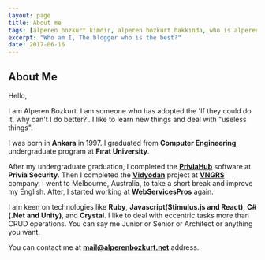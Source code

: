 ```yaml
---
layout: page
title: About me
tags: [alperen bozkurt kimdir, alperen bozkurt hakkında, who is alperen bozkurt, about alperen bozkurt]
excerpt: "Who am I, The blogger who is the best?"
date: 2017-06-16
---
```

About Me
---

Hello,

I am Alperen Bozkurt. I am someone who has adopted the 'If they could do it, why can't I do better?'. I like to learn new things and deal with "useless things". 

I was born in **Ankara** in 1997. I graduated from **Computer Engineering** undergraduate program at **Fırat University**.

After my undergraduate graduation, I completed the **[PriviaHub](https://priviahub.com/)** software at **Privia Security**. Then I completed the **[Vidyodan](https://www.vidyodan.com/?shortlink=5b7484e6&pid=website-direct-store&source_caller=ui)** project at **[VNGRS](https://vngrs.com/)** company. I went to Melbourne, Australia, to take a short break and improve my English. After, I started working at **[WebServicesPros](https://www.webservicespros.com/)** again. 

I am keen on technologies like **Ruby**, **Javascript(Stimulus.js and React)**, **C#(.Net and Unity)**, and **Crystal**. I like to deal with eccentric tasks more than CRUD operations. You can say me Junior or Senior or Architect or anything you want.

You can contact me at **[mail@alperenbozkurt.net](mailto:mail@alperenbozkurt.net)** address.
